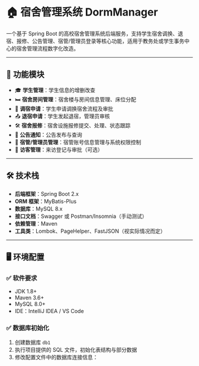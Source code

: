 # 🏠 宿舍管理系统 DormManager

一个基于 Spring Boot 的高校宿舍管理系统后端服务，支持学生宿舍调换、退宿、报修、公告管理、宿管/管理员登录等核心功能，适用于教务处或学生事务中心的宿舍管理流程数字化改造。

---

## 🧩 功能模块

- 🎓 **学生管理**：学生信息的增删改查
- 🛏 **宿舍房间管理**：宿舍楼与房间信息管理、床位分配
- 🔄 **调宿申请**：学生申请调换宿舍流程及审批
- 📤 **退宿申请**：学生发起退宿，管理员审核
- 🛠 **宿舍报修**：宿舍设施报修提交、处理、状态跟踪
- 📢 **公告通知**：公告发布与查询
- 👮 **宿管/管理员管理**：宿管账号信息管理与系统权限控制
- 🧾 **访客管理**：来访登记与审批（可选）

---

## 🛠 技术栈

- **后端框架**：Spring Boot 2.x
- **ORM 框架**：MyBatis-Plus
- **数据库**：MySQL 8.x
- **接口文档**：Swagger 或 Postman/Insomnia（手动测试）
- **依赖管理**：Maven
- **工具类**：Lombok、PageHelper、FastJSON（视实际情况而定）

---

## 🖥️ 环境配置

### ✅ 软件要求

- JDK 1.8+
- Maven 3.6+
- MySQL 8.0+
- IDE：IntelliJ IDEA / VS Code

### ✅ 数据库初始化

1. 创建数据库 `db1`
2. 执行项目提供的 SQL 文件，初始化表结构与部分数据
3. 修改配置文件中的数据库连接信息：


